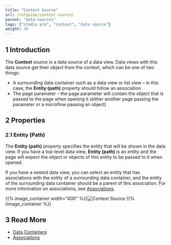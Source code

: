 ```yaml
---
title: "Context Source"
url: /refguide/context-source/
parent: "data-sources"
tags: ["studio pro", "context", "data source"]
weight: 30
---
```


## 1 Introduction

The **Context** source is a data source of a data view. Data views with this data source get their object from the context, which can be one of two things:

* A surrounding data container such as a data view or list view – in this case, the **Entity (path)** property should follow an association 
* The page parameter – the page parameter will contain the object that is passed to the page when opening it (either another page passing the parameter or a microflow passing an object)

## 2 Properties

### 2.1 Entity (Path)

The **Entity (path)** property specifies the entity that will be shown in the data view. If you have a top-level data view, **Entity (path)** is an entity and the page will expect the object or objects of this entity to be passed to it when opened. 

If you have a nested data view, you can select an entity that has associations with the entity of a surrounding data container, and the entity of the surrounding data container should be a parent of this association. For more information on associations, see [Associations](/refguide/associations/). 

{{% image_container width="400" %}}![Context Source](/attachments/refguide/modeling/pages/data-widgets/data-sources/context-source/context-source-example.png)
{{% /image_container %}}

## 3 Read More

* [Data Containers](/refguide/data-widgets/)
* [Associations](/refguide/associations/)